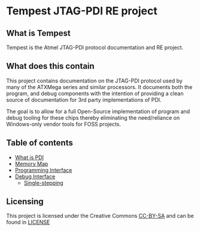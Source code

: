 # Tempest JTAG-PDI RE project

## What is Tempest

Tempest is the Atmel JTAG-PDI protocol documentation and RE project.

## What does this contain

This project contains documentation on the JTAG-PDI protocol used by many of the ATXMega series and similar processors.
It documents both the program, and debug components with the intention of providing a clean source of documentation for 3rd party implementations of PDI.

The goal is to allow for a full Open-Source implementation of program and debug tooling for these chips thereby eliminating the need/reliance on Windows-only vendor tools for FOSS projects.

## Table of contents

* [What is PDI](pdi.md)
* [Memory Map](memory.md)
* [Programming Interface](programming.md)
* [Debug Interface](debugging/index.md)
  * [Single-stepping](debugging/single-stepping.md)

## Licensing

This project is licensed under the Creative Commons [CC-BY-SA](https://creativecommons.org/licenses/by-sa/2.0/) and can be found in [LICENSE](LICENSE)
